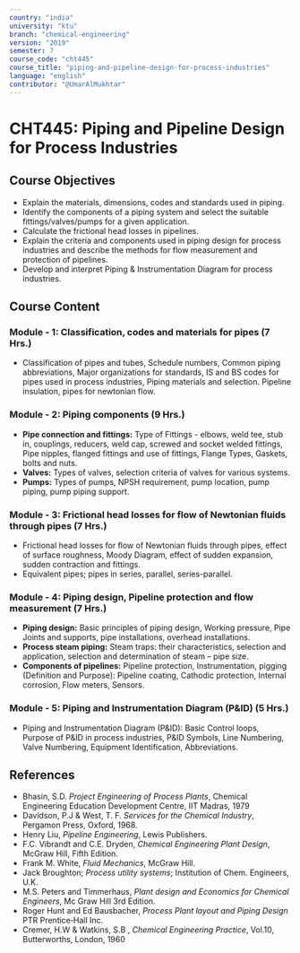 ```yaml
---
country: "india"
university: "ktu"
branch: "chemical-engineering"
version: "2019"
semester: 7
course_code: "cht445"
course_title: "piping-and-pipeline-design-for-process-industries"
language: "english"
contributor: "@UmarAlMukhtar"
---
```


# CHT445: Piping and Pipeline Design for Process Industries

## Course Objectives

- Explain the materials, dimensions, codes and standards used in piping.
- Identify the components of a piping system and select the suitable fittings/valves/pumps for a given application.
- Calculate the frictional head losses in pipelines.
- Explain the criteria and components used in piping design for process industries and describe the methods for flow measurement and protection of pipelines.
- Develop and interpret Piping & Instrumentation Diagram for process industries.

## Course Content

### Module - 1: Classification, codes and materials for pipes (7 Hrs.)

- Classification of pipes and tubes, Schedule numbers, Common piping abbreviations, Major organizations for standards, IS and BS codes for pipes used in process industries, Piping materials and selection. Pipeline insulation, pipes for newtonian flow.

### Module - 2: Piping components (9 Hrs.)

- **Pipe connection and fittings:** Type of Fittings - elbows, weld tee, stub in, couplings, reducers, weld cap, screwed and socket welded fittings, Pipe nipples, flanged fittings and use of fittings, Flange Types, Gaskets, bolts and nuts.
- **Valves:** Types of valves, selection criteria of valves for various systems.
- **Pumps:** Types of pumps, NPSH requirement, pump location, pump piping, pump piping support.

### Module - 3: Frictional head losses for flow of Newtonian fluids through pipes (7 Hrs.)

- Frictional head losses for flow of Newtonian fluids through pipes, effect of surface roughness, Moody Diagram, effect of sudden expansion, sudden contraction and fittings.
- Equivalent pipes; pipes in series, parallel, series-parallel.

### Module - 4: Piping design, Pipeline protection and flow measurement (7 Hrs.)

- **Piping design:** Basic principles of piping design, Working pressure, Pipe Joints and supports, pipe installations, overhead installations.
- **Process steam piping:** Steam traps: their characteristics, selection and application, selection and determination of steam – pipe size.
- **Components of pipelines:** Pipeline protection, Instrumentation, pigging (Definition and Purpose): Pipeline coating, Cathodic protection, Internal corrosion, Flow meters, Sensors.

### Module - 5: Piping and Instrumentation Diagram (P&ID) (5 Hrs.)

- Piping and Instrumentation Diagram (P&ID): Basic Control loops, Purpose of P&ID in process industries, P&ID Symbols, Line Numbering, Valve Numbering, Equipment Identification, Abbreviations.

## References

- Bhasin, S.D. _Project Engineering of Process Plants_, Chemical Engineering Education Development Centre, IIT Madras, 1979
- Davidson, P.J & West, T. F. _Services for the Chemical Industry_, Pergamon Press, Oxford, 1968.
- Henry Liu, _Pipeline Engineering_, Lewis Publishers.
- F.C. Vibrandt and C.E. Dryden, _Chemical Engineering Plant Design_, McGraw Hill, Fifth Edition.
- Frank M. White, _Fluid Mechanics_, McGraw Hill.
- Jack Broughton; _Process utility systems_; Institution of Chem. Engineers, U.K.
- M.S. Peters and Timmerhaus, _Plant design and Economics for Chemical Engineers_, Mc Graw Hill 3rd Edition.
- Roger Hunt and Ed Bausbacher, _Process Plant layout and Piping Design_ PTR Prentice‐Hall Inc.
- Cremer, H.W & Watkins, S.B , _Chemical Engineering Practice_, Vol.10, Butterworths, London, 1960
